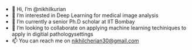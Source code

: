 - 👋 Hi, I’m @nikhilkurian
- 👀 I’m interested in Deep Learning for medical image analysis
- 🌱 I’m currently a senior Ph.D scholar at IIT Bombay
- 💞️ I’m looking to collaborate on applying machine learning techiniques to apply in digitial pathologysettings 
- 📫 You can reach me on nikhilcherian30@gmail.com

<!---
nikhilkurian/nikhilkurian is a ✨ special ✨ repository because its `README.md` (this file) appears on your GitHub profile.
You can click the Preview link to take a look at your changes.
--->
